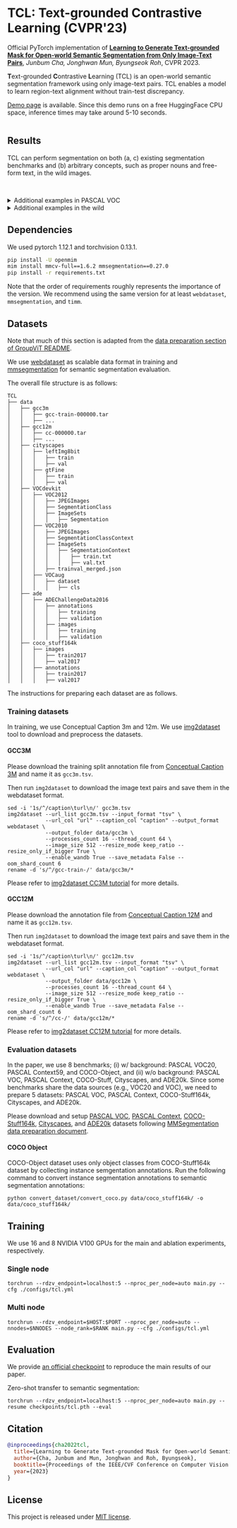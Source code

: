 # TCL: Text-grounded Contrastive Learning (CVPR'23)

Official PyTorch implementation of [**Learning to Generate Text-grounded Mask for Open-world Semantic Segmentation from Only Image-Text Pairs**](https://arxiv.org/abs/2212.00785), *Junbum Cha, Jonghwan Mun, Byungseok Roh*, CVPR 2023.

**T**ext-grounded **C**ontrastive **L**earning (TCL) is an open-world semantic segmentation framework using only image-text pairs. TCL enables a model to learn region-text alignment without train-test discrepancy.

[Demo page](https://huggingface.co/spaces/khanrc/tcl) is available. Since this demo runs on a free HuggingFace CPU space, inference times may take around 5-10 seconds.

<div align="center">
<figure>
  <img alt="" src="./assets/method.jpg">
</figure>
</div>


## Results

TCL can perform segmentation on both (a, c) existing segmentation benchmarks and (b) arbitrary concepts, such as proper nouns and free-form text, in the wild images.

<div align="center">
<figure>
  <img alt="" src="./assets/main.jpg">
</figure>
</div>

<br/>

<details>
<summary> Additional examples in PASCAL VOC </summary>
<p align="center">
  <img src="./assets/examples-voc.jpg" width="800" />
</p>
</details>

<details>
<summary> Additional examples in the wild </summary>
<p align="center">
  <img src="./assets/examples-in-the-wild.jpg" width="800" />
</p>
</details>


## Dependencies

We used pytorch 1.12.1 and torchvision 0.13.1.

```bash
pip install -U openmim
mim install mmcv-full==1.6.2 mmsegmentation==0.27.0
pip install -r requirements.txt
```

Note that the order of requirements roughly represents the importance of the version.
We recommend using the same version for at least `webdataset`, `mmsegmentation`, and `timm`.


## Datasets

Note that much of this section is adapted from the [data preparation section of GroupViT README](https://github.com/NVlabs/GroupViT#data-preparation).

We use [webdataset](https://webdataset.github.io/webdataset/) as scalable data format in training and [mmsegmentation](https://github.com/open-mmlab/mmsegmentation) for semantic segmentation evaluation.

The overall file structure is as follows:

```shell
TCL
├── data
│   ├── gcc3m
│   │   ├── gcc-train-000000.tar
│   │   ├── ...
│   ├── gcc12m
│   │   ├── cc-000000.tar
│   │   ├── ...
│   ├── cityscapes
│   │   ├── leftImg8bit
│   │   │   ├── train
│   │   │   ├── val
│   │   ├── gtFine
│   │   │   ├── train
│   │   │   ├── val
│   ├── VOCdevkit
│   │   ├── VOC2012
│   │   │   ├── JPEGImages
│   │   │   ├── SegmentationClass
│   │   │   ├── ImageSets
│   │   │   │   ├── Segmentation
│   │   ├── VOC2010
│   │   │   ├── JPEGImages
│   │   │   ├── SegmentationClassContext
│   │   │   ├── ImageSets
│   │   │   │   ├── SegmentationContext
│   │   │   │   │   ├── train.txt
│   │   │   │   │   ├── val.txt
│   │   │   ├── trainval_merged.json
│   │   ├── VOCaug
│   │   │   ├── dataset
│   │   │   │   ├── cls
│   ├── ade
│   │   ├── ADEChallengeData2016
│   │   │   ├── annotations
│   │   │   │   ├── training
│   │   │   │   ├── validation
│   │   │   ├── images
│   │   │   │   ├── training
│   │   │   │   ├── validation
│   ├── coco_stuff164k
│   │   ├── images
│   │   │   ├── train2017
│   │   │   ├── val2017
│   │   ├── annotations
│   │   │   ├── train2017
│   │   │   ├── val2017
```

The instructions for preparing each dataset are as follows.

### Training datasets

In training, we use Conceptual Caption 3m and 12m. We use [img2dataset](https://github.com/rom1504/img2dataset) tool to download and preprocess the datasets.

#### GCC3M

Please download the training split annotation file from [Conceptual Caption 3M](https://ai.google.com/research/ConceptualCaptions/download) and name it as `gcc3m.tsv`.

Then run `img2dataset` to download the image text pairs and save them in the webdataset format.
```
sed -i '1s/^/caption\turl\n/' gcc3m.tsv
img2dataset --url_list gcc3m.tsv --input_format "tsv" \
            --url_col "url" --caption_col "caption" --output_format webdataset \
            --output_folder data/gcc3m \
            --processes_count 16 --thread_count 64 \
            --image_size 512 --resize_mode keep_ratio --resize_only_if_bigger True \
            --enable_wandb True --save_metadata False --oom_shard_count 6
rename -d 's/^/gcc-train-/' data/gcc3m/*
```
Please refer to [img2dataset CC3M tutorial](https://github.com/rom1504/img2dataset/blob/main/dataset_examples/cc3m.md) for more details.

#### GCC12M

Please download the annotation file from [Conceptual Caption 12M](https://github.com/google-research-datasets/conceptual-12m) and name it as `gcc12m.tsv`.

Then run `img2dataset` to download the image text pairs and save them in the webdataset format.
```
sed -i '1s/^/caption\turl\n/' gcc12m.tsv
img2dataset --url_list gcc12m.tsv --input_format "tsv" \
            --url_col "url" --caption_col "caption" --output_format webdataset \
            --output_folder data/gcc12m \
            --processes_count 16 --thread_count 64 \
            --image_size 512 --resize_mode keep_ratio --resize_only_if_bigger True \
            --enable_wandb True --save_metadata False --oom_shard_count 6
rename -d 's/^/cc-/' data/gcc12m/*
```
Please refer to [img2dataset CC12M tutorial](https://github.com/rom1504/img2dataset/blob/main/dataset_examples/cc12m.md) for more details.


### Evaluation datasets

In the paper, we use 8 benchmarks; (i) w/ background: PASCAL VOC20, PASCAL Context59, and COCO-Object, and (ii) w/o background: PASCAL VOC, PASCAL Context, COCO-Stuff, Cityscapes, and ADE20k.
Since some benchmarks share the data sources (e.g., VOC20 and VOC), we need to prepare 5 datasets: PASCAL VOC, PASCAL Context, COCO-Stuff164k, Cityscapes, and ADE20k.

Please download and setup [PASCAL VOC](https://github.com/open-mmlab/mmsegmentation/blob/master/docs/en/dataset_prepare.md#pascal-voc), [PASCAL Context](https://github.com/open-mmlab/mmsegmentation/blob/master/docs/en/dataset_prepare.md#pascal-context), [COCO-Stuff164k](https://github.com/open-mmlab/mmsegmentation/blob/master/docs/en/dataset_prepare.md#coco-stuff-164k), [Cityscapes](https://github.com/open-mmlab/mmsegmentation/blob/master/docs/en/dataset_prepare.md#cityscapes), and [ADE20k](https://github.com/open-mmlab/mmsegmentation/blob/master/docs/en/dataset_prepare.md#ade20k) datasets following [MMSegmentation data preparation document](https://github.com/open-mmlab/mmsegmentation/blob/master/docs/en/dataset_prepare.md).

#### COCO Object

COCO-Object dataset uses only object classes from COCO-Stuff164k dataset by collecting instance semgentation annotations.
Run the following command to convert instance segmentation annotations to semantic segmentation annotations:

```shell
python convert_dataset/convert_coco.py data/coco_stuff164k/ -o data/coco_stuff164k/
```


## Training

We use 16 and 8 NVIDIA V100 GPUs for the main and ablation experiments, respectively.

### Single node

```
torchrun --rdzv_endpoint=localhost:5 --nproc_per_node=auto main.py --cfg ./configs/tcl.yml
```

### Multi node

```
torchrun --rdzv_endpoint=$HOST:$PORT --nproc_per_node=auto --nnodes=$NNODES --node_rank=$RANK main.py --cfg ./configs/tcl.yml
```

## Evaluation

We provide [an official checkpoint](https://github.com/kakaobrain/tcl/releases/download/v1.0.0/tcl.pth) to reproduce the main results of our paper.

Zero-shot transfer to semantic segmentation:

```
torchrun --rdzv_endpoint=localhost:5 --nproc_per_node=auto main.py --resume checkpoints/tcl.pth --eval
```


## Citation

```bibtex
@inproceedings{cha2022tcl,
  title={Learning to Generate Text-grounded Mask for Open-world Semantic Segmentation from Only Image-Text Pairs},
  author={Cha, Junbum and Mun, Jonghwan and Roh, Byungseok},
  booktitle={Proceedings of the IEEE/CVF Conference on Computer Vision and Pattern Recognition (CVPR)},
  year={2023}
}
```


## License

This project is released under [MIT license](./LICENSE).
